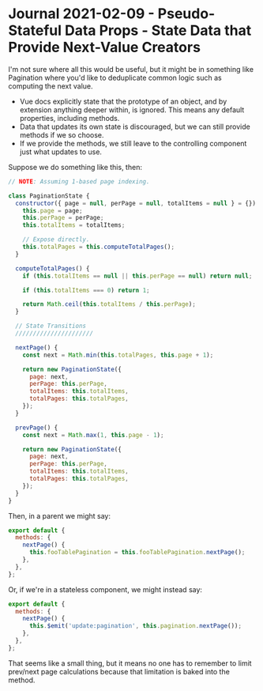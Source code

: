 Journal 2021-02-09 - Pseudo-Stateful Data Props - State Data that Provide Next-Value Creators
========

I'm not sure where all this would be useful, but it might be in something like Pagination where you'd like to deduplicate common logic such as computing the next value.

- Vue docs explicitly state that the prototype of an object, and by extension anything deeper within, is ignored.  This means any default properties, including methods.
- Data that updates its own state is discouraged, but we can still provide methods if we so choose.
- If we provide the methods, we still leave to the controlling component just what updates to use.

Suppose we do something like this, then:

```js
// NOTE: Assuming 1-based page indexing.

class PaginationState {
  constructor({ page = null, perPage = null, totalItems = null } = {}) {
    this.page = page;
    this.perPage = perPage;
    this.totalItems = totalItems;

    // Expose directly.
    this.totalPages = this.computeTotalPages();
  }

  computeTotalPages() {
    if (this.totalItems == null || this.perPage == null) return null;

    if (this.totalItems === 0) return 1;

    return Math.ceil(this.totalItems / this.perPage);
  }

  // State Transitions
  //////////////////////

  nextPage() {
    const next = Math.min(this.totalPages, this.page + 1);

    return new PaginationState({
      page: next,
      perPage: this.perPage,
      totalItems: this.totalItems,
      totalPages: this.totalPages,
    });
  }

  prevPage() {
    const next = Math.max(1, this.page - 1);

    return new PaginationState({
      page: next,
      perPage: this.perPage,
      totalItems: this.totalItems,
      totalPages: this.totalPages,
    });
  }
}
```

Then, in a parent we might say:

```js
export default {
  methods: {
    nextPage() {
      this.fooTablePagination = this.fooTablePagination.nextPage();
    },
  },
};
```

Or, if we're in a stateless component, we might instead say:

```js
export default {
  methods: {
    nextPage() {
      this.$emit('update:pagination', this.pagination.nextPage());
    },
  },
};
```

That seems like a small thing, but it means no one has to remember to limit prev/next page calculations because that limitation is baked into the method.
